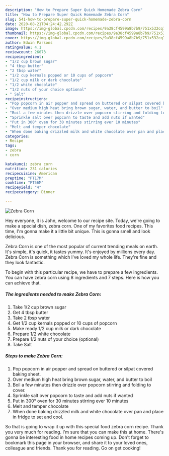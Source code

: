 ```yaml
---
description: "How to Prepare Super Quick Homemade Zebra Corn"
title: "How to Prepare Super Quick Homemade Zebra Corn"
slug: 541-how-to-prepare-super-quick-homemade-zebra-corn
date: 2020-08-21T04:24:42.292Z
image: https://img-global.cpcdn.com/recipes/9a38cf4599a8b7b9/751x532cq70/zebra-corn-recipe-main-photo.jpg
thumbnail: https://img-global.cpcdn.com/recipes/9a38cf4599a8b7b9/751x532cq70/zebra-corn-recipe-main-photo.jpg
cover: https://img-global.cpcdn.com/recipes/9a38cf4599a8b7b9/751x532cq70/zebra-corn-recipe-main-photo.jpg
author: Edwin Parsons
ratingvalue: 4.1
reviewcount: 26073
recipeingredient:
- "1/2 cup brown sugar"
- "4 tbsp butter"
- "2 tbsp water"
- "1/2 cup kernals popped or 10 cups of popcorn"
- "1/2 cup milk or dark chocolate"
- "1/2 white chocolate"
- "1/2 nuts of your choice optional"
- " Salt"
recipeinstructions:
- "Pop popcorn in air popper and spread on buttered or silpat covered baking sheet."
- "Over medium high heat bring brown sugar, water, and butter to boil"
- "Boil a few minutes then drizzle over popcorn stirring and folding to cover."
- "Sprinkle salt over popcorn to taste and add nuts if wanted"
- "Put in 300° oven for 30 minutes stirring ever 10 minutes"
- "Melt and temper chocolate"
- "When done baking drizzled milk and white chocolate over pan and place in fridge to set and cool."
categories:
- Recipe
tags:
- zebra
- corn

katakunci: zebra corn 
nutrition: 231 calories
recipecuisine: American
preptime: "PT17M"
cooktime: "PT56M"
recipeyield: "4"
recipecategory: Dinner

---
```



![Zebra Corn](https://img-global.cpcdn.com/recipes/9a38cf4599a8b7b9/751x532cq70/zebra-corn-recipe-main-photo.jpg)

Hey everyone, it is John, welcome to our recipe site. Today, we're going to make a special dish, zebra corn. One of my favorites food recipes. This time, I'm gonna make it a little bit unique. This is gonna smell and look delicious.

Zebra Corn is one of the most popular of current trending meals on earth. It's simple, it's quick, it tastes yummy. It's enjoyed by millions every day. Zebra Corn is something which I've loved my whole life. They're fine and they look fantastic.




To begin with this particular recipe, we have to prepare a few ingredients. You can have zebra corn using 8 ingredients and 7 steps. Here is how you can achieve that.

<!--inarticleads1-->

##### The ingredients needed to make Zebra Corn:

1. Take 1/2 cup brown sugar
1. Get 4 tbsp butter
1. Take 2 tbsp water
1. Get 1/2 cup kernals popped or 10 cups of popcorn
1. Make ready 1/2 cup milk or dark chocolate
1. Prepare 1/2 white chocolate
1. Prepare 1/2 nuts of your choice (optional)
1. Take  Salt




<!--inarticleads2-->

##### Steps to make Zebra Corn:

1. Pop popcorn in air popper and spread on buttered or silpat covered baking sheet.
1. Over medium high heat bring brown sugar, water, and butter to boil
1. Boil a few minutes then drizzle over popcorn stirring and folding to cover.
1. Sprinkle salt over popcorn to taste and add nuts if wanted
1. Put in 300° oven for 30 minutes stirring ever 10 minutes
1. Melt and temper chocolate
1. When done baking drizzled milk and white chocolate over pan and place in fridge to set and cool.




So that is going to wrap it up with this special food zebra corn recipe. Thank you very much for reading. I'm sure that you can make this at home. There's gonna be interesting food in home recipes coming up. Don't forget to bookmark this page in your browser, and share it to your loved ones, colleague and friends. Thank you for reading. Go on get cooking!
